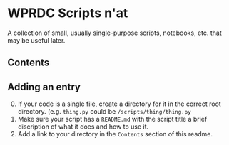 # WPRDC Scripts n'at

A collection of small, usually single-purpose scripts, notebooks, etc. that may be useful later.


## Contents



## Adding an entry
0. If your code is a single file, create a directory for it in the correct root directory. (e.g. `thing.py` could be `/scripts/thing/thing.py`
1. Make sure your script has a `README.md` with the script title a brief discription of what it does and how to use it.
2. Add a link to your directory in the `Contents` section of this readme.
